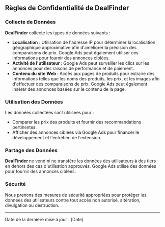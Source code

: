 ## Règles de Confidentialité de DealFinder

### Collecte de Données

**DealFinder** collecte les types de données suivants :
- **Localisation** : Utilisation de l'adresse IP pour déterminer la localisation géographique approximative afin d'améliorer la précision des comparaisons de prix. Google Ads peut également utiliser ces informations pour fournir des annonces ciblées.
- **Activité de l'utilisateur** : Google Ads peut surveiller les clics sur les annonces pour des raisons de performance et de paiement.
- **Contenu du site Web** : Accès aux pages de produits pour extraire des informations telles que les noms des produits, les prix, et les images afin d'effectuer des comparaisons de prix. Google Ads peut également insérer des annonces basées sur le contenu de la page.

### Utilisation des Données

Les données collectées sont utilisées pour :
- Comparer les prix des produits et fournir des recommandations pertinentes.
- Afficher des annonces ciblées via Google Ads pour financer le développement et l'entretien de l'extension.

### Partage des Données

**DealFinder** ne vend ni ne transfère les données des utilisateurs à des tiers en dehors des cas d'utilisation approuvés. Google Ads utilise des données pour fournir des annonces ciblées.

### Sécurité

Nous prenons des mesures de sécurité appropriées pour protéger les données des utilisateurs contre tout accès non autorisé, altération, divulgation ou destruction.


---

Date de la dernière mise à jour : [Date]

